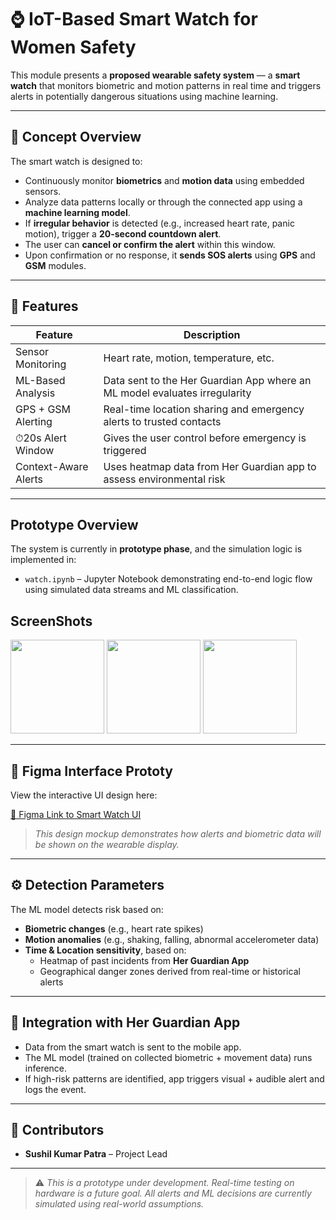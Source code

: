 # ⌚ IoT-Based Smart Watch for Women Safety

This module presents a **proposed wearable safety system** — a **smart watch** that monitors biometric and motion patterns in real time and triggers alerts in potentially dangerous situations using machine learning.

---

## 🧠 Concept Overview

The smart watch is designed to:

- Continuously monitor **biometrics** and **motion data** using embedded sensors.
- Analyze data patterns locally or through the connected app using a **machine learning model**.
- If **irregular behavior** is detected (e.g., increased heart rate, panic motion), trigger a **20-second countdown alert**.
- The user can **cancel or confirm the alert** within this window.
- Upon confirmation or no response, it **sends SOS alerts** using **GPS** and **GSM** modules.

---

## 🔧 Features

| Feature                  | Description                                                                 |
|--------------------------|-----------------------------------------------------------------------------|
| Sensor Monitoring      | Heart rate, motion, temperature, etc.                                      |
| ML-Based Analysis      | Data sent to the Her Guardian App where an ML model evaluates irregularity |
| GPS + GSM Alerting     | Real-time location sharing and emergency alerts to trusted contacts         |
| ⏱20s Alert Window       | Gives the user control before emergency is triggered                        |
| Context-Aware Alerts   | Uses heatmap data from Her Guardian app to assess environmental risk       |

---

## Prototype Overview

The system is currently in **prototype phase**, and the simulation logic is implemented in:

- `watch.ipynb` – Jupyter Notebook demonstrating end-to-end logic flow using simulated data streams and ML classification.

## ScreenShots
<img src="AI Surveillance System/SOS_Recordings/Screenshots/Screenshot1.png" width="150"/>
<img src="AI Surveillance System/SOS_Recordings/Screenshots/Screenshot2.png" width="150"/>
<img src="AI Surveillance System/SOS_Recordings/Screenshots/Screenshot2.png" width="150"/>


---

## 🔗 Figma Interface Prototy

View the interactive UI design here:

[🔗 Figma Link to Smart Watch UI](https://www.figma.com/proto/tA3YHueqTjiqPXAOg3zqI4/Untitled?node-id=2-8&p=f&t=RV9uDQXslZBMwrHR-0&scaling=scale-down&content-scaling=fixed&page-id=0%3A1&starting-point-node-id=2%3A8)

> *This design mockup demonstrates how alerts and biometric data will be shown on the wearable display.*

---

## ⚙️ Detection Parameters

The ML model detects risk based on:

- **Biometric changes** (e.g., heart rate spikes)
- **Motion anomalies** (e.g., shaking, falling, abnormal accelerometer data)
- **Time & Location sensitivity**, based on:
  - Heatmap of past incidents from **Her Guardian App**
  - Geographical danger zones derived from real-time or historical alerts

---

## 🧩 Integration with Her Guardian App

- Data from the smart watch is sent to the mobile app.
- The ML model (trained on collected biometric + movement data) runs inference.
- If high-risk patterns are identified, app triggers visual + audible alert and logs the event.

---

## 👥 Contributors

- **Sushil Kumar Patra** – Project Lead 
---

> ⚠️ *This is a prototype under development. Real-time testing on hardware is a future goal. All alerts and ML decisions are currently simulated using real-world assumptions.*

